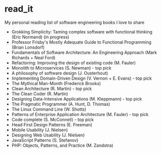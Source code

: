 # read_it
My personal reading list of software engineering books I love to share

- Grokking Simplicity: Taming complex software with functional thinking (Eric Normand) (in progress)
- Professor Frisby's Mostly Adequate Guide to Functional Programming (Brian Lonsdorf)
- Fundamentals of Software Architecture: An Engineering Approach (Mark Richards + Neal Ford)
- Refactoring: Improving the design of existing code (M. Fauler)
- Monolith to Microservices (S. Newman) - top pick
- A philosophy of software design (J. Ousterhout)
- Implementing Domain-Driven Design (V. Vernon +  E. Evans) - top pick
- The Mythical Man-Month (Frederick Brooks)
- Clean Architecture (R. Martin) - top pick
- The Clean Coder (R. Martin)
- Designing Data-Intensive Applications (M. Kleppmann) - top pick
- The Pragmatic Programmer  (A. Hunt, D. Thomas)
- The Linux Command Line (W. Shotts)
- Patterns of Enterprise Application Architecture (M. Fauler) - top pick
- Code complete (S. McConnell) - top pick
- Head First Design Patterns (E. Freeman)
- Mobile Usability (J. Nielsen)
- Designing Web Usability (J. Nielsen)
- JavaScript Patterns (S. Stefanov)
- PHP: Objects, Patterns, and Practice (M. Zandstra)
